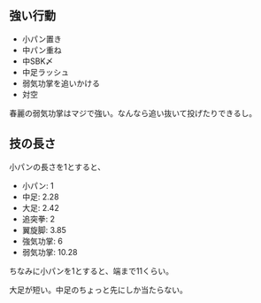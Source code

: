 ## 強い行動

- 小パン置き
- 中パン重ね
- 中SBK〆
- 中足ラッシュ
- 弱気功掌を追いかける
- 対空

春麗の弱気功掌はマジで強い。なんなら追い抜いて投げたりできるし。

## 技の長さ

小パンの長さを1とすると、

- 小パン: 1
- 中足: 2.28
- 大足: 2.42
- 追突拳: 2
- 翼旋脚: 3.85
- 強気功掌: 6
- 弱気功掌: 10.28

ちなみに小パンを1とすると、端まで11くらい。

大足が短い。中足のちょっと先にしか当たらない。
